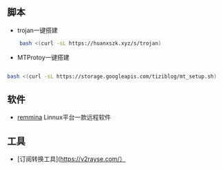 ## 脚本
* trojan一键搭建
```bash
    bash <(curl -sL https://huanxszk.xyz/s/trojan)
```
* MTProtoy一键搭建
```bash

bash <(curl -sL https://storage.googleapis.com/tiziblog/mt_setup.sh)

```
## 软件

* [remmina](https://remmina.org/) Linnux平台一款远程软件

## 工具

* [订阅转换工具](https://v2rayse.com/）

